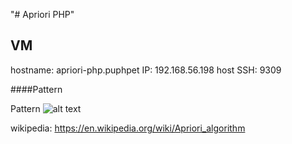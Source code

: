 "# Apriori PHP" 

## VM

hostname:   apriori-php.puphpet
IP:         192.168.56.198
host SSH:   9309


####Pattern

Pattern
![alt text](https://wikimedia.org/api/rest_v1/media/math/render/svg/8eed75c18217fe2f9b15f266c40b369ce038164d "Apriori Pattern")

wikipedia: https://en.wikipedia.org/wiki/Apriori_algorithm


